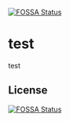 [![FOSSA Status](https://app.fossa.io/api/projects/git%2Bgithub.com%2Fagentcobra%2Ftest.svg?type=shield)](https://app.fossa.io/projects/git%2Bgithub.com%2Fagentcobra%2Ftest?ref=badge_shield)

test
====

test


## License
[![FOSSA Status](https://app.fossa.io/api/projects/git%2Bgithub.com%2Fagentcobra%2Ftest.svg?type=large)](https://app.fossa.io/projects/git%2Bgithub.com%2Fagentcobra%2Ftest?ref=badge_large)